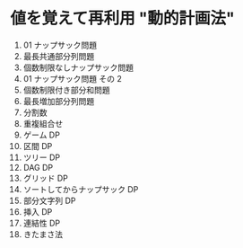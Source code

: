 # 値を覚えて再利用 "動的計画法"
1. 01 ナップサック問題
1. 最長共通部分列問題
1. 個数制限なしナップサック問題
1. 01 ナップサック問題 その 2
1. 個数制限付き部分和問題
1. 最長増加部分列問題
1. 分割数
1. 重複組合せ
1. ゲーム DP
1. 区間 DP
1. ツリー DP
1. DAG DP
1. グリッド DP
1. ソートしてからナップサック DP
1. 部分文字列 DP
1. 挿入 DP
1. 連結性 DP
1. きたまさ法
